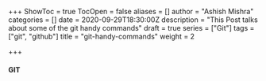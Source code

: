 +++
ShowToc = true
TocOpen = false
aliases = []
author = "Ashish Mishra"
categories = []
date = 2020-09-29T18:30:00Z
description = "This Post talks about some of the git handy commands"
draft = true
series = ["Git"]
tags = ["git", "github"]
title = "git-handy-commands"
weight = 2

+++
#### GIT 